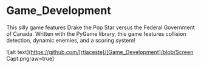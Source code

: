 # Game_Development
This silly game features Drake the Pop Star versus the Federal Government of Canada. Written with the PyGame library, this game features collision detection, dynamic enemies, and a scoring system!


![alt text](https://github.com/[rtlaceste]/[Game_Development]/blob/Screen Capt.pngraw=true)
